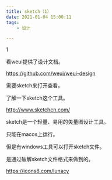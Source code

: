 ```yaml
---
title: sketch（1）
date: 2021-01-04 15:00:11
tags:
	- 设计

---
```


1

看weui提供了设计文档。

https://github.com/weui/weui-design

需要sketch来打开查看。

了解一下sketch这个工具。

http://www.sketchcn.com/

sketch是一个轻量、易用的矢量图设计工具。

只能在macos上运行。

但是有windows工具可以打开sketch文件。

是通过破解sketch文件格式来做到的。

https://icons8.com/lunacy
